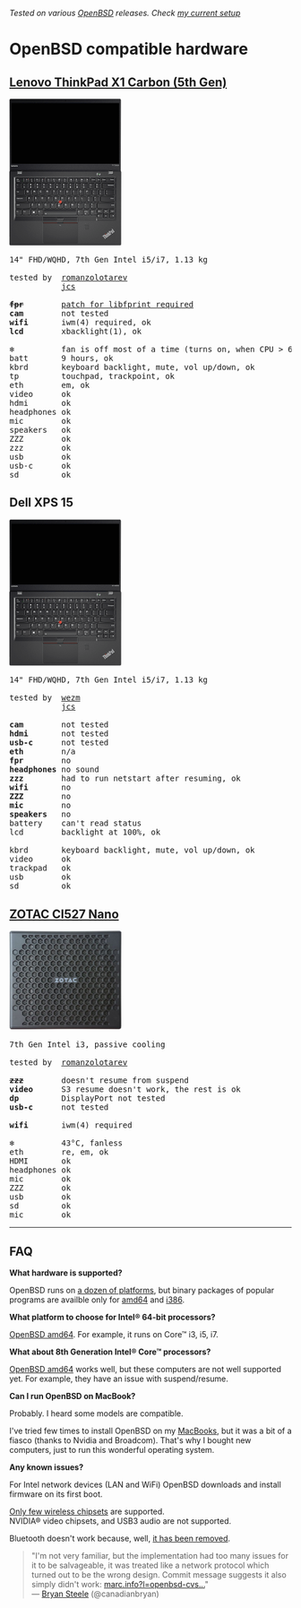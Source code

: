 
_Tested on various [OpenBSD](/openbsd/) releases. Check [my current setup](/setup.html)_

# OpenBSD compatible hardware

## [Lenovo ThinkPad X1 Carbon (5th Gen)](https://www.lenovo.com/us/en/laptops/thinkpad/thinkpad-x/ThinkPad-X1-Carbon-5th-Gen/p/22TP2TXX15G)

<img src="/hardware/lenovo-thinkpad-x1c5.png" style="width: 200px;">

<pre>
14" FHD/WQHD, 7th Gen Intel i5/i7, 1.13 kg

tested by  <a href="https://twitter.com/romanzolotarev/status/1019920973653569536">romanzolotarev</a>
           <a href="https://jcs.org/2017/09/01/thinkpad_x1c">jcs</a>

<b><s>fpr</s></b>        <a href="https://bsd.network/@kristapsdz/100391368292782019">patch for libfprint required</a>
<b>cam</b>        not tested
<b>wifi</b>       iwm(4) required, ok
<b>lcd</b>        xbacklight(1), ok

<b>&#x2744;</b>          fan is off most of a time (turns on, when CPU > 60&deg;C)
batt       9 hours, ok
kbrd       keyboard backlight, mute, vol up/down, ok
tp         touchpad, trackpoint, ok
eth        em, ok
video      ok
hdmi       ok
headphones ok
mic        ok
speakers   ok
ZZZ        ok
zzz        ok
usb        ok
usb-c      ok
sd         ok
</pre>

## Dell XPS 15

<img src="/hardware/lenovo-thinkpad-x1c5.png" style="width: 200px;">

<pre>
14" FHD/WQHD, 7th Gen Intel i5/i7, 1.13 kg

tested by  <a href="http://dmesgd.nycbug.org/index.cgi?do=view&id=3695">wezm</a>
           <a href="https://jcs.org/2017/09/01/thinkpad_x1c">jcs</a>

<b>cam</b>        not tested
<b>hdmi</b>       not tested
<b>usb-c</b>      not tested
<b>eth</b>        n/a
<b>fpr</b>        no
<b>headphones</b> no sound
<b>zzz</b>        had to run netstart after resuming, ok
<b>wifi</b>       no
<b>ZZZ</b>        no
<b>mic</b>        no
<b>speakers</b>   no
battery    can't read status
lcd        backlight at 100%, ok

kbrd       keyboard backlight, mute, vol up/down, ok
video      ok
trackpad   ok
usb        ok
sd         ok
</pre>

## [ZOTAC CI527 Nano](https://www.zotac.com/us/product/mini_pcs/ci527-nano)

<pre>
<img src="/hardware/zotac-ci527nano.jpg" style="width: 200px;">

7th Gen Intel i3, passive cooling

tested by  <a href="https://twitter.com/romanzolotarev/status/909807608252551169">romanzolotarev</a>

<b><s>zzz</s></b>        doesn't resume from suspend
<b>video</b>      S3 resume doesn't work, the rest is ok
<b>dp</b>         DisplayPort not tested
<b>usb-c</b>      not tested

<b>wifi</b>       iwm(4) required

<b>&#x2744;</b>          43&deg;C, fanless
eth        re, em, ok
HDMI       ok
headphones ok
mic        ok
ZZZ        ok
usb        ok
sd         ok
mic        ok
</pre>

---

## FAQ

**What hardware is supported?**

OpenBSD runs on [a dozen of
platforms](https://www.openbsd.org/faq/faq1.html#Platforms), but
binary packages of popular programs are availble only for
[amd64](https://fastly.cdn.openbsd.org/pub/OpenBSD/snapshots/packages/amd64/)
and
[i386](https://fastly.cdn.openbsd.org/pub/OpenBSD/snapshots/packages/i386/).

**What platform to choose for Intel&reg; 64-bit processors?**

[OpenBSD amd64](https://www.openbsd.org/amd64.html). For example, it runs
on Core&trade; i3, i5, i7.

**What about 8th Generation Intel&reg; Core&trade; processors?**

[OpenBSD amd64](https://www.openbsd.org/amd64.html) works well, but
these computers are not well supported yet. For example, they have
an issue with suspend/resume.

**Can I run OpenBSD on MacBook?**

Probably. I heard some models are compatible.

I've tried few times to install OpenBSD on my [MacBooks](/macbook/),
but it was a bit of a fiasco (thanks to Nvidia and Broadcom). That's
why I bought new computers, just to run this wonderful operating
system.

**Any known issues?**

For Intel network devices (LAN and WiFi) OpenBSD downloads and
install firmware on its first boot.

[Only few wireless
chipsets](https://man.openbsd.org/?query=wireless&apropos=1) are
supported.<br> NVIDIA&reg; video chipsets, and USB3 audio are not
supported.

Bluetooth doesn't work because, well, [it has been
removed](https://marc.info/?l=openbsd-cvs&m=140511572108715&w=2).

> "I'm not very familiar, but the implementation had too many issues
for it to be salvageable, it was treated like a network protocol
which turned out to be the wrong design. Commit message suggests
it also simply didn't work: <a
href="https://marc.info/?l=openbsd-cvs&m=140511572108715&w=2">marc.info?l=openbsd-cvs...</a>"<br>&mdash;
[Bryan Steele](https://twitter.com/canadianbryan/status/984782198887911425 "13 Apr 2018")
(@canadianbryan)
